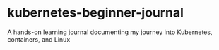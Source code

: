 # kubernetes-beginner-journal
A hands-on learning journal documenting my journey into Kubernetes, containers, and Linux

